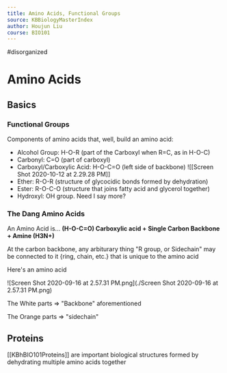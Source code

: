 ```yaml
---
title: Amino Acids, Functional Groups
source: KBBiologyMasterIndex
author: Houjun Liu
course: BIO101
---
```


#disorganized

# Amino Acids

## Basics
### Functional Groups
Components of amino acids that, well, build an amino acid:

- Alcohol Group: H-O-R (part of the Carboxyl when R=C, as in H-O-C)
- Carbonyl: C=O (part of carboxyl)
- Carboxyl/Carboxylic Acid: H-O-C=O  (left side of backbone) ![[Screen Shot 2020-10-12 at 2.29.28 PM]]
- Ether: R-O-R (structure of glycocidic bonds formed by dehydration)
- Ester: R-O-C-O (structure that joins fatty acid and glycerol together)
- Hydroxyl: OH group. Need I say more?

### The Dang Amino Acids
An Amino Acid is... **(H-O-C=O) Carboxylic acid + Single Carbon Backbone +  Amine (H3N+)**

At the carbon backbone, any arbiturary thing "R group, or Sidechain" may be connected to it {ring, chain, etc.} that is unique to the amino acid

Here's an amino acid

![Screen Shot 2020-09-16 at 2.57.31 PM.png](./Screen Shot 2020-09-16 at 2.57.31 PM.png)

The White parts => "Backbone" aforementioned

The Orange parts => "sidechain"

## Proteins 

[[KBhBIO101Proteins]] are important biological structures formed by dehydrating multiple amino acids together
